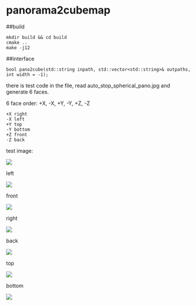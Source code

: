 # panorama2cubemap

##build

    mkdir build && cd build
    cmake ..
    make -j12


##interface

    bool pano2cube(std::string inpath, std::vector<std::string>& outpaths, int width = -1);

there is test code in the file, read auto_stop_spherical_pano.jpg and generate 6 faces.

6 face order: +X, -X, +Y, -Y, +Z, -Z

    +X right
    -X left
    +Y top 
    -Y bottom
    +Z front
    -Z back


test image:

<img src="src/auto_stop_spherical_pano.jpg"/>

left

<img src="src/correct_result/auto_stop_spherical_pano1.png"/>

front

<img src="src/correct_result/auto_stop_spherical_pano4.png"/>

right

<img src="src/correct_result/auto_stop_spherical_pano0.png"/>

back

<img src="src/correct_result/auto_stop_spherical_pano5.png"/>

top

<img src="src/correct_result/auto_stop_spherical_pano2.png"/>

bottom

<img src="src/correct_result/auto_stop_spherical_pano3.png"/>

